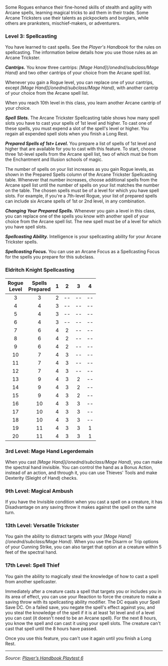 Some Rogues enhance their fine-honed skills of stealth and agility with Arcane spells, learning magical tricks to aid them in their trade. Some Arcane Tricksters use their talents as pickpockets and burglars, while others are pranksters, mischief-makers, or adventurers.

### Level 3: Spellcasting

You have learned to cast spells. See the _Player's Handbook_ for the rules on spellcasting. The information below details how you use those rules as an Arcane Trickster.

***Cantrips.*** You know three cantrips: _[Mage Hand](/onednd/subclass/Mage Hand)_ and two other cantrips of your choice from the Arcane spell list.

Whenever you gain a Rogue level, you can replace one of your cantrips, except _[Mage Hand](/onednd/subclass/Mage Hand)_, with another cantrip of your choice from the Arcane spell list.

When you reach 10th level in this class, you learn another Arcane cantrip of your choice.

***Spell Slots.*** The Arcane Trickster Spellcasting table shows how many spell slots you have to cast your spells of 1st level and higher. To cast one of these spells, you must expend a slot of the spell's level or higher. You regain all expended spell slots when you finish a Long Rest.

***Prepared Spells of 1st+ Level.*** You prepare a list of spells of 1st level and higher that are available for you to cast with this feature. To start, choose three 1st-level spells from the Arcane spell list, two of which must be from the Enchantment and Illusion schools of magic.

The number of spells on your list increases as you gain Rogue levels, as shown in the Prepared Spells column of the Arcane Trickster Spellcasting table. Whenever that number increases, choose additional spells from the Arcane spell list until the number of spells on your list matches the number on the table. The chosen spells must be of a level for which you have spell slots. For example, if you're a 7th-level Rogue, your list of prepared spells can include six Arcane spells of 1st or 2nd level, in any combination.

***Changing Your Prepared Spells.*** Whenever you gain a level in this class, you can replace one of the spells you know with another spell of your choice from the Arcane spell list. The new spell must be of a level for which you have spell slots.

***Spellcasting Ability.*** Intelligence is your spellcasting ability for your Arcane Trickster spells.

***Spellcasting Focus.*** You can use an Arcane Focus as a Spellcasting Focus for the spells you prepare for this subclass.

### Eldritch Knight Spellcasting

| Rogue<br>Level | Spells<br>Prepared | 1 | 2  | 3  | 4  |
|:--------------:|:------------------:|:-:|:--:|:--:|:--:|
|       3        |         3          | 2 | -- | -- | -- |
|       4        |         4          | 3 | -- | -- | -- |
|       5        |         4          | 3 | -- | -- | -- |
|       6        |         4          | 3 | -- | -- | -- |
|       7        |         6          | 4 | 2  | -- | -- |
|       8        |         6          | 4 | 2  | -- | -- |
|       9        |         6          | 4 | 2  | -- | -- |
|       10       |         7          | 4 | 3  | -- | -- |
|       11       |         7          | 4 | 3  | -- | -- |
|       12       |         7          | 4 | 3  | -- | -- |
|       13       |         9          | 4 | 3  | 2  | -- |
|       14       |         9          | 4 | 3  | 2  | -- |
|       15       |         9          | 4 | 3  | 2  | -- |
|       16       |         10         | 4 | 3  | 3  | -- |
|       17       |         10         | 4 | 3  | 3  | -- |
|       18       |         10         | 4 | 3  | 3  | -- |
|       19       |         11         | 4 | 3  | 3  | 1  |
|       20       |         11         | 4 | 3  | 3  | 1  |

### 3rd Level: Mage Hand Legerdemain

When you cast _[Mage Hand](/onednd/subclass/Mage Hand)_, you can make the spectral hand invisible. You can control the hand as a Bonus Action, instead of an action, and through it, you can use Thieves' Tools and make Dexterity (Sleight of Hand) checks.

### 9th Level: Magical Ambush

If you have the Invisible condition when you cast a spell on a creature, it has Disadvantage on any saving throw it makes against the spell on the same turn.

### 13th Level: Versatile Trickster

You gain the ability to distract targets with your _[Mage Hand](/onednd/subclass/Mage Hand)_. When you use the Disarm or Trip options of your Cunning Strike, you can also target that option at a creature within 5 feet of the spectral hand.

### 17th Level: Spell Thief

You gain the ability to magically steal the knowledge of how to cast a spell from another spellcaster.

Immediately after a creature casts a spell that targets you or includes you in its area of effect, you can use your Reaction to force the creature to make a saving throw with its spellcasting ability modifier. The DC equals your Spell Save DC. On a failed save, you negate the spell's effect against you, and you steal the knowledge of the spell if it is at least 1st level and of a level you can cast (it doesn't need to be an Arcane spell). For the next 8 hours, you know the spell and can cast it using your spell slots. The creature can't cast that spell until the 8 hours have passed.

Once you use this feature, you can't use it again until you finish a Long Rest.

----

_Source: [Player’s Handbook Playtest 6](https://www.dndbeyond.com/sources/ua/ph-playtest-6)_
